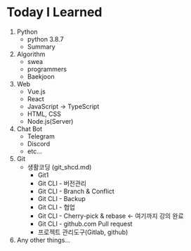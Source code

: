 # Today I Learned 

1. Python
   - python 3.8.7
   - Summary
2. Algorithm
   - swea
   - programmers
   - Baekjoon
3. Web
   - Vue.js
   - React
   - JavaScript -> TypeScript
   - HTML, CSS
   - Node.js(Server)
4. Chat Bot
   - Telegram
   - Discord
   - etc...
5. Git
   - 생활코딩 (git_shcd.md)
     - Git1
     - Git CLI - 버전관리
     - Git CLI - Branch & Conflict
     - Git CLI - Backup
     - Git CLI - 협업
     - Git CLI - Cherry-pick & rebase  <- 여기까지 강의 완료
     - Git CLI - github.com Pull request
     - 프로젝트 관리도구(Gitlab, github)
6. Any other things...
